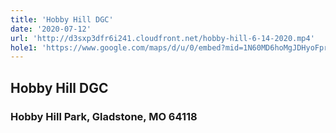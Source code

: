 ```yaml
---
title: 'Hobby Hill DGC'
date: '2020-07-12'
url: 'http://d3sxp3dfr6i241.cloudfront.net/hobby-hill-6-14-2020.mp4'
hole1: 'https://www.google.com/maps/d/u/0/embed?mid=1N60MD6hoMgJDHyoFprdyPdCLKnlMFTea'
---
```


## Hobby Hill DGC

### Hobby Hill Park, Gladstone, MO 64118
